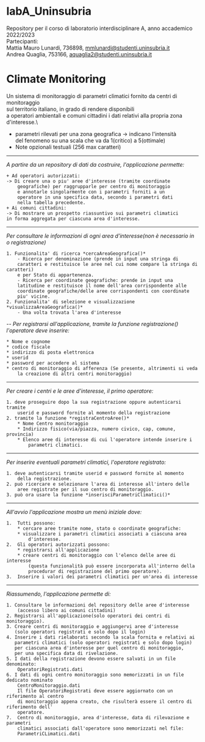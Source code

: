 # labA_Uninsubria
Repository per il corso di laboratorio interdisciplinare A, anno accademico 2022/2023\
Partecipanti:\
Mattia Mauro Lunardi, 736898, mmlunardi@studenti.uninsubria.it\
Andrea Quaglia, 753166, aquaglia2@studenti.uninsubria.it

# Climate Monitoring
Un sistema di monitoraggio di parametri climatici fornito da centri di monitoraggio\
sul territorio italiano, in grado di rendere disponibili\
a operatori ambientali e comuni cittadini i dati relativi alla propria zona d'interesse.\

+ parametri rilevati per una zona geografica -> indicano l'intensità\
del fenomeno su una scala che va da 1(critico) a 5(ottimale)
+ Note opzionali testuali (256 max caratteri)
---
*A partire da un repository di dati da costruire, l'applicazione permette:*

	+ Ad operatori autorizzati:
	-> Di creare una o piu' aree d'interesse (tramite coordinate
		geografiche) per raggrupparle per centro di monitoraggio
		e annotarle singolarmente con i parametri forniti a un
		operatore in una specifica data, secondo i parametri dati
		nella tabella precedente.
	+ Ai comuni cittadini:
	-> Di mostrare un prospetto riassuntivo sui parametri climatici
	in forma aggregata per ciascuna area d'interesse.
---
*Per consultare le informazioni di ogni area d'interesse(non è necessario in o registrazione)*

	1. Funzionalita' di ricerca *cercaAreaGeografica()*
		- Ricerca per denominazione (prende in input una stringa di
		caratteri e restituisce le aree nel cui nome compare la stringa di caratteri)
		e per Stato di appartenenza.
		- Ricerca per coordinate geografiche: prende in input una
		latitudine e restituisce il nome dell'area corrispondente alle
		coordinate geografiche/delle aree corrispondenti con coordinate
		piu' vicine.
	2. Funzionalita' di selezione e visualizzazione *visualizzaAreaGeografica()*
		- Una volta trovata l'area d'interesse 
--
*Per registrarsi all'applicazione, tramite la funzione registrazione() l'operatore deve inserire:*

	* Nome e cognome
	* codice fiscale
	* indirizzo di posta elettronica
	* userid
	* password per accedere al sistema
	* centro di monitoraggio di afferenza (Se presente, altrimenti si veda
		la creazione di altri centri monitoraggio)
---
*Per creare i centri e le aree d'interesse, il primo operatore:*

	1. deve proseguire dopo la sua registrazione oppure autenticarsi tramite
		userid e password fornite al momento della registrazione
	2. tramite la funzione *registraCentroAree()* 
		* Nome Centro monitoraggio
		* Indirizzo fisico(via/piazza, numero civico, cap, comune, provincia)
		* Elenco aree di interesse di cui l'operatore intende inserire i
			parametri climatici.
---
*Per inserire eventuali parametri climatici, l'operatore registrato:*

	1. deve autenticarsi tramite userid e password fornite al momento
		della registrazione.
	2. può ricercare e selezionare l'area di interesse all'intero delle
		aree registrate per il suo centro di monitoraggio.
	3. può ora usare la funzione *inserisciParametriClimatici()*
---
*All'avvio l'applicazione mostra un menù iniziale dove:*

	1.	Tutti possono:
		* cercare aree tramite nome, stato o coordinate geografiche:
		* visualizzare i parametri climatici associati a ciascuna area
			d'interesse.
	2. 	Gli operatori autorizzati possono:
		* registrarsi all'applicazione
		* creare centri di monitoraggio con l'elenco delle aree di interesse
			(questa funzionalità può essere incorporata all'interno della
			procedurar di registrazione del primo operatore).
	3. 	Inserire i valori dei parametri climatici per un'area di interesse

---
*Riassumendo, l'applicazione permette di:*

	1. Consultare le informazioni del repository delle aree d'interesse
		(accesso libero ai comuni cittadini)
	2. Registrarsi all'applicazione(solo operatori dei centri di monitoraggio).
	3. Creare centri di monitoraggio e aggiungervi aree d'interesse
	   (solo operatori registrati e solo dopo il login)
	4. Inserire i dati rielaborati secondo la scala fornita e relativi ai
	   parametri climatici (solo operatori registrati e solo dopo login)
	   per ciascuna area d'interesse per quel centro di monitoraggio,
	   per una specifica data di rivelazione.
	5. I dati della registrazione devono essere salvati in un file denominato:
		OperatoriRegistrati.dati
	6. I dati di ogni centro monitoraggio sono memorizzati in un file dedicato nominato
		CentroMonitoraggio.dati
		Il file OperatoriRegistrati deve essere aggiornato con un riferimento al centro
		di monitoraggio appena creato, che risulterà essere il centro di riferimento dell'
		operatore.
	7.	Centro di monitoraggio, area d'interesse, data di rilevazione e parametri
		climatici associati dall'operatore sono memorizzati nel file:
		ParametriCLimatici.dati


